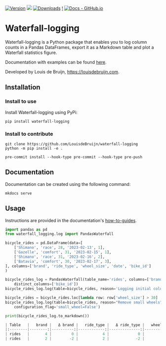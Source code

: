 [![Version](https://img.shields.io/pypi/v/waterfall-logging)](https://pypi.org/project/waterfall-logging/)
[![](https://img.shields.io/badge/python-3.9+-blue.svg)](https://www.python.org/downloads/)
[![Downloads](https://pepy.tech/badge/waterfall-logging)](https://pepy.tech/project/waterfall-logging)
[!](https://img.shields.io/github/license/LouisdeBruijn/waterfall-logging)
[![Docs - GitHub.io](https://img.shields.io/static/v1?logo=readthdocs&style=flat&color=purple&label=docs&message=waterfall-statistics)][#docs-package]

[#docs-package]: https://LouisdeBruijn.github.io/waterfall-logging/

# Waterfall-logging

Waterfall-logging is a Python package that enables you to log column counts in a Pandas DataFrames, export it as a Markdown table and plot a Waterfall statistics figure.

Documentation with examples can be found [here](https://LouisdeBruijn.github.io/waterfall-logging).

Developed by Louis de Bruijn, https://louisdebruijn.com.


## Installation

### Install to use
Install Waterfall-logging using PyPi:

```commandline
pip install waterfall-logging
```

### Install to contribute

```commandline
git clone https://github.com/LouisdeBruijn/waterfall-logging
python -m pip install -e .

pre-commit install --hook-type pre-commit --hook-type pre-push
```

## Documentation

Documentation can be created using the following command:

```commandline
mkdocs serve
```

## Usage

Instructions are provided in the documentation's [how-to-guides](https://LouisdeBruijn.github.io/waterfall-logging//how-to-guides/).

```python
import pandas as pd
from waterfall_logging.log import PandasWaterfall

bicycle_rides = pd.DataFrame(data=[
    ['Shimano', 'race', 28, '2023-02-13', 1],
    ['Gazelle', 'comfort', 31, '2023-02-15', 1],
    ['Shimano', 'race', 31, '2023-02-16', 2],
    ['Batavia', 'comfort', 30, '2023-02-17', 3],
], columns=['brand', 'ride_type', 'wheel_size', 'date', 'bike_id']
)

bicycle_rides_log = PandasWaterfall(table_name='rides', columns=['brand', 'ride_type', 'wheel_size'],
    distinct_columns=['bike_id'])
bicycle_rides_log.log(table=bicycle_rides, reason='Logging initial column values', configuration_flag='')

bicycle_rides = bicycle_rides.loc[lambda row: row['wheel_size'] > 30]
bicycle_rides_log.log(table=bicycle_rides, reason="Remove small wheels",
    configuration_flag='small_wheel=False')

print(bicycle_rides_log.to_markdown())

| Table   |   brand |   Δ brand |   ride_type |   Δ ride_type |   wheel_size |   Δ wheel_size |   bike_id |   Δ bike_id |   Rows |   Δ Rows | Reason                        | Configurations flag   |
|:--------|--------:|----------:|------------:|--------------:|-------------:|---------------:|----------:|------------:|-------:|---------:|:------------------------------|:----------------------|
| rides   |       4 |         0 |           4 |             0 |            4 |              0 |         3 |           0 |      4 |        0 | Logging initial column values |                       |
| rides   |       2 |        -2 |           2 |            -2 |            2 |             -2 |         2 |          -1 |      2 |       -2 | Remove small wheels           | small_wheel=False     |
```

